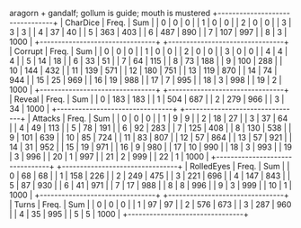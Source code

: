 aragorn + gandalf; gollum is guide; mouth is mustered
+--------------------------------+
|   CharDice |   Freq. |     Sum |
|          0 |       0 |       0 |
|          1 |       0 |       0 |
|          2 |       0 |       0 |
|          3 |       3 |       3 |
|          4 |      37 |      40 |
|          5 |     363 |     403 |
|          6 |     487 |     890 |
|          7 |     107 |     997 |
|          8 |       3 |    1000 |
+--------------------------------+
+--------------------------------+
|    Corrupt |   Freq. |     Sum |
|          0 |       0 |       0 |
|          1 |       0 |       0 |
|          2 |       0 |       0 |
|          3 |       0 |       0 |
|          4 |       4 |       4 |
|          5 |      14 |      18 |
|          6 |      33 |      51 |
|          7 |      64 |     115 |
|          8 |      73 |     188 |
|          9 |     100 |     288 |
|         10 |     144 |     432 |
|         11 |     139 |     571 |
|         12 |     180 |     751 |
|         13 |     119 |     870 |
|         14 |      74 |     944 |
|         15 |      25 |     969 |
|         16 |      19 |     988 |
|         17 |       7 |     995 |
|         18 |       3 |     998 |
|         19 |       2 |    1000 |
+--------------------------------+
+--------------------------------+
|     Reveal |   Freq. |     Sum |
|          0 |     183 |     183 |
|          1 |     504 |     687 |
|          2 |     279 |     966 |
|          3 |      34 |    1000 |
+--------------------------------+
+--------------------------------+
|    Attacks |   Freq. |     Sum |
|          0 |       0 |       0 |
|          1 |       9 |       9 |
|          2 |      18 |      27 |
|          3 |      37 |      64 |
|          4 |      49 |     113 |
|          5 |      78 |     191 |
|          6 |      92 |     283 |
|          7 |     125 |     408 |
|          8 |     130 |     538 |
|          9 |     101 |     639 |
|         10 |      85 |     724 |
|         11 |      83 |     807 |
|         12 |      57 |     864 |
|         13 |      57 |     921 |
|         14 |      31 |     952 |
|         15 |      19 |     971 |
|         16 |       9 |     980 |
|         17 |      10 |     990 |
|         18 |       3 |     993 |
|         19 |       3 |     996 |
|         20 |       1 |     997 |
|         21 |       2 |     999 |
|         22 |       1 |    1000 |
+--------------------------------+
+--------------------------------+
| RolledEyes |   Freq. |     Sum |
|          0 |      68 |      68 |
|          1 |     158 |     226 |
|          2 |     249 |     475 |
|          3 |     221 |     696 |
|          4 |     147 |     843 |
|          5 |      87 |     930 |
|          6 |      41 |     971 |
|          7 |      17 |     988 |
|          8 |       8 |     996 |
|          9 |       3 |     999 |
|         10 |       1 |    1000 |
+--------------------------------+
+--------------------------------+
|      Turns |   Freq. |     Sum |
|          0 |       0 |       0 |
|          1 |      97 |      97 |
|          2 |     576 |     673 |
|          3 |     287 |     960 |
|          4 |      35 |     995 |
|          5 |       5 |    1000 |
+--------------------------------+